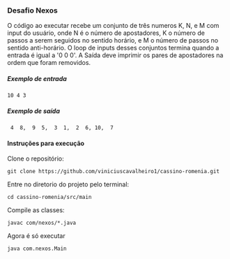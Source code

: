 ### Desafio Nexos


O código ao executar recebe um conjunto de três numeros K, N, e M com input do usuário, onde N é o número de apostadores, K o número de passos a serem seguidos no sentido horário, e M o número de passos no sentido anti-horário. O loop de inputs desses conjuntos termina quando a entrada é igual a '0 0 0'. A Saída deve imprimir os pares de apostadores na ordem que foram removidos.

##### Exemplo de entrada

    10 4 3
##### Exemplo de saída

     4  8,  9  5,  3  1,  2  6, 10,  7

#### Instruções para execução

Clone o repositório:

    git clone https://github.com/viniciuscavalheiro1/cassino-romenia.git

Entre no diretorio do projeto pelo terminal:

    cd cassino-romenia/src/main

Compile as classes:

    javac com/nexos/*.java

Agora é só executar

    java com.nexos.Main
